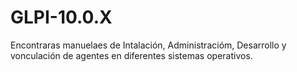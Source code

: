 # GLPI-10.0.X
Encontraras manuelaes de Intalación, Administracióm, Desarrollo y vonculación de agentes en diferentes sistemas operativos.
